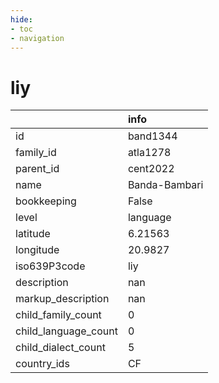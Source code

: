 ```yaml
---
hide:
- toc
- navigation
---
```

# liy
|                      | info          |
|:---------------------|:--------------|
| id                   | band1344      |
| family_id            | atla1278      |
| parent_id            | cent2022      |
| name                 | Banda-Bambari |
| bookkeeping          | False         |
| level                | language      |
| latitude             | 6.21563       |
| longitude            | 20.9827       |
| iso639P3code         | liy           |
| description          | nan           |
| markup_description   | nan           |
| child_family_count   | 0             |
| child_language_count | 0             |
| child_dialect_count  | 5             |
| country_ids          | CF            |